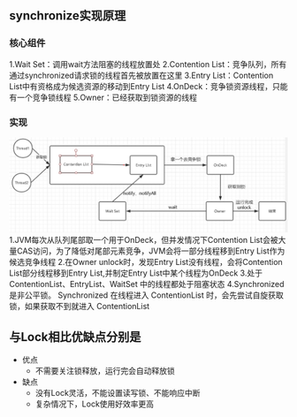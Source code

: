 ## synchronize实现原理

### 核心组件

1.Wait Set：调用wait方法阻塞的线程放置处
2.Contention List：竞争队列，所有通过synchronized请求锁的线程首先被放置在这里
3.Entry List：Contention List中有资格成为候选资源的移动到Entry List
4.OnDeck：竞争锁资源线程，只能有一个竞争锁线程
5.Owner：已经获取到锁资源的线程

### 实现

![sync核心组件](sync核心组件.png)
1.JVM每次从队列尾部取一个用于OnDeck，但并发情况下Contention List会被大量CAS访问，为了降低对尾部元素竞争，JVM会将一部分线程移到Entry List作为候选竞争线程
2.在Owner unlock时，发现Entry List没有线程，会将Contention List部分线程移到Entry List,并制定Entry List中某个线程为OnDeck
3.处于 ContentionList、EntryList、WaitSet 中的线程都处于阻塞状态
4.Synchronized 是非公平锁。 Synchronized 在线程进入 ContentionList 时，会先尝试自旋获取锁，如果获取不到就进入 ContentionList

## 与Lock相比优缺点分别是

- 优点
  - 不需要关注锁释放，运行完会自动释放锁
- 缺点
  - 没有Lock灵活，不能设置读写锁、不能响应中断
  - 复杂情况下，Lock使用好效率更高


